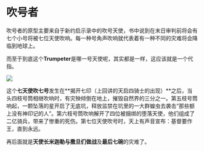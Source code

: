 # 吹号者

吹号者的原型主要来自于新约启示录中的吹号天使，书中说到在末日审判前将会有七个小号将被七位天使吹响。每一种号角声吹响就代表着有一种不同的灾难将会降临到地球上。

而至于到底这个**Trumpeter**是哪一号天使呢，其实都是一样，这应该就是一个代指。

![](https://pic2.zhimg.com/80/v2-650988fb669e4a73b5028e44f93f7b8d_720w.jpg)

这个**七天使吹七号**发生在**揭开七印（上回讲的天启四骑士的出现）**之后，当头四枝号筒相继吹响时，有灾殃倾倒在地上，摧毁自然界的三分之一。第五枝号筒响起，一颗坠落的星开启了无底坑，释放监禁在坑里的一大群蝗虫去袭击“那些额上没有神印记的人”。第六枝号筒吹响解开了四位被捆绑的堕落天使，他们组成了二亿骑兵，带来了惨重的死伤。第七位天使吹号时，天上有声音宣布：基督要作王，直到永远。

再后面就是**天使长米迦勒与撒旦们做战**及**最后七碗**的灾难了。

